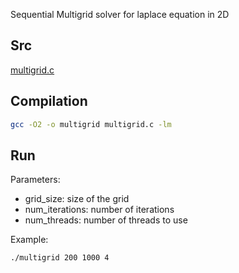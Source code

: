 Sequential Multigrid solver for laplace equation in 2D

## Src
[multigrid.c](multigrid.c)

## Compilation
```bash
gcc -O2 -o multigrid multigrid.c -lm
```

## Run

Parameters:
- grid_size: size of the grid
- num_iterations: number of iterations
- num_threads: number of threads to use

Example:
```bash
./multigrid 200 1000 4 
```